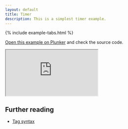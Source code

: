 ```yaml
---
layout: default
title: Timer
description: This is a simplest timer example.
---
```


{% include example-tabs.html %}

[Open this example on Plunker](https://riot.js.org/examples/plunker/?app=timer) and check the source code.

<iframe src="http://riot.js.org/examples/timer"></iframe>

## Further reading

- [Tag syntax](/guide/#tag-syntax)
